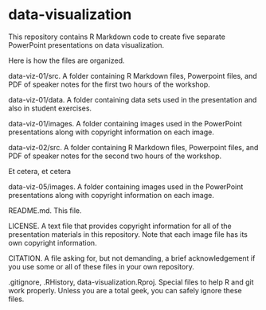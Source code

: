 # data-visualization

This repository contains R Markdown code to create five 
separate PowerPoint presentations on data visualization.

Here is how the files are organized.

data-viz-01/src. A folder containing R Markdown files, 
Powerpoint files, and PDF of speaker notes for the first 
two hours of
the workshop. 

data-viz-01/data. A folder containing data sets used in
the presentation and also in student exercises.

data-viz-01/images. A folder containing images used in 
the PowerPoint presentations along with copyright 
information on each image.

data-viz-02/src. A folder containing R Markdown files, 
Powerpoint files, and PDF of speaker notes for the 
second two hours of the workshop. 

Et cetera, et cetera

data-viz-05/images. A folder containing images used in
the PowerPoint presentations along with copyright
information on each image.

README.md. This file.

LICENSE. A text file that provides copyright information for
all of the presentation materials in this repository. Note 
that each image file has its own copyright information.

CITATION. A file asking for, but not demanding, a brief
acknowledgement if you use some or all of these files
in your own repository.

.gitignore, .RHistory, data-visualization.Rproj. Special files
to help R and git work properly. Unless you are a total geek,
you can safely ignore these files.
